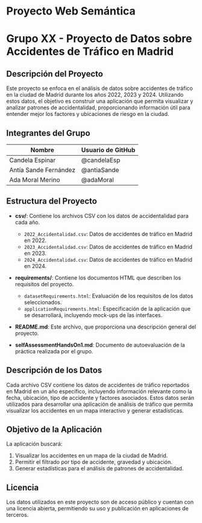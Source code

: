 # Proyecto Web Semántica

# Grupo XX - Proyecto de Datos sobre Accidentes de Tráfico en Madrid

## Descripción del Proyecto
Este proyecto se enfoca en el análisis de datos sobre accidentes de tráfico en la ciudad de Madrid durante los años 2022, 2023 y 2024. Utilizando estos datos, el objetivo es construir una aplicación que permita visualizar y analizar patrones de accidentalidad, proporcionando información útil para entender mejor los factores y ubicaciones de riesgo en la ciudad.

## Integrantes del Grupo

| Nombre               | Usuario de GitHub       |
|----------------------|-------------------------|
| Candela Espinar      | @candelaEsp             |
| Antía Sande Fernández| @antiaSande             |
| Ada Moral Merino     | @adaMoral               |

## Estructura del Proyecto

- **csv/**: Contiene los archivos CSV con los datos de accidentalidad para cada año.
  - `2022_Accidentalidad.csv`: Datos de accidentes de tráfico en Madrid en 2022.
  - `2023_Accidentalidad.csv`: Datos de accidentes de tráfico en Madrid en 2023.
  - `2024_Accidentalidad.csv`: Datos de accidentes de tráfico en Madrid en 2024.

- **requirements/**: Contiene los documentos HTML que describen los requisitos del proyecto.
  - `datasetRequirements.html`: Evaluación de los requisitos de los datos seleccionados.
  - `applicationRequirements.html`: Especificación de la aplicación que se desarrollará, incluyendo mock-ups de las interfaces.

- **README.md**: Este archivo, que proporciona una descripción general del proyecto.

- **selfAssessmentHandsOn1.md**: Documento de autoevaluación de la práctica realizada por el grupo.

## Descripción de los Datos
Cada archivo CSV contiene los datos de accidentes de tráfico reportados en Madrid en un año específico, incluyendo información relevante como la fecha, ubicación, tipo de accidente y factores asociados. Estos datos serán utilizados para desarrollar una aplicación de análisis de tráfico que permita visualizar los accidentes en un mapa interactivo y generar estadísticas.

## Objetivo de la Aplicación
La aplicación buscará:
1. Visualizar los accidentes en un mapa de la ciudad de Madrid.
2. Permitir el filtrado por tipo de accidente, gravedad y ubicación.
3. Generar estadísticas para el análisis de patrones de accidentalidad.

## Licencia
Los datos utilizados en este proyecto son de acceso público y cuentan con una licencia abierta, permitiendo su uso y publicación en aplicaciones de terceros.
